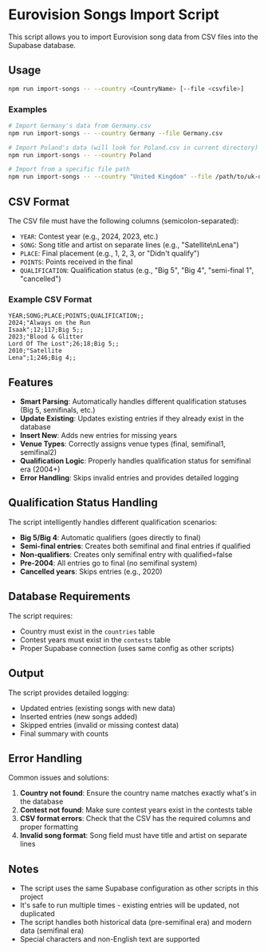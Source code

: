 # Eurovision Songs Import Script

This script allows you to import Eurovision song data from CSV files into the Supabase database.

## Usage

```bash
npm run import-songs -- --country <CountryName> [--file <csvfile>]
```

### Examples

```bash
# Import Germany's data from Germany.csv
npm run import-songs -- --country Germany --file Germany.csv

# Import Poland's data (will look for Poland.csv in current directory)
npm run import-songs -- --country Poland

# Import from a specific file path
npm run import-songs -- --country "United Kingdom" --file /path/to/uk-data.csv
```

## CSV Format

The CSV file must have the following columns (semicolon-separated):

- `YEAR`: Contest year (e.g., 2024, 2023, etc.)
- `SONG`: Song title and artist on separate lines (e.g., "Satellite\nLena")
- `PLACE`: Final placement (e.g., 1, 2, 3, or "Didn't qualify")
- `POINTS`: Points received in the final
- `QUALIFICATION`: Qualification status (e.g., "Big 5", "Big 4", "semi-final 1", "cancelled")

### Example CSV Format

```csv
YEAR;SONG;PLACE;POINTS;QUALIFICATION;;
2024;"Always on the Run  
Isaak";12;117;Big 5;;
2023;"Blood & Glitter  
Lord Of The Lost";26;18;Big 5;;
2010;"Satellite  
Lena";1;246;Big 4;;
```

## Features

- **Smart Parsing**: Automatically handles different qualification statuses (Big 5, semifinals, etc.)
- **Update Existing**: Updates existing entries if they already exist in the database
- **Insert New**: Adds new entries for missing years
- **Venue Types**: Correctly assigns venue types (final, semifinal1, semifinal2)
- **Qualification Logic**: Properly handles qualification status for semifinal era (2004+)
- **Error Handling**: Skips invalid entries and provides detailed logging

## Qualification Status Handling

The script intelligently handles different qualification scenarios:

- **Big 5/Big 4**: Automatic qualifiers (goes directly to final)
- **Semi-final entries**: Creates both semifinal and final entries if qualified
- **Non-qualifiers**: Creates only semifinal entry with qualified=false
- **Pre-2004**: All entries go to final (no semifinal system)
- **Cancelled years**: Skips entries (e.g., 2020)

## Database Requirements

The script requires:
- Country must exist in the `countries` table
- Contest years must exist in the `contests` table
- Proper Supabase connection (uses same config as other scripts)

## Output

The script provides detailed logging:
- Updated entries (existing songs with new data)
- Inserted entries (new songs added)
- Skipped entries (invalid or missing contest data)
- Final summary with counts

## Error Handling

Common issues and solutions:

1. **Country not found**: Ensure the country name matches exactly what's in the database
2. **Contest not found**: Make sure contest years exist in the contests table
3. **CSV format errors**: Check that the CSV has the required columns and proper formatting
4. **Invalid song format**: Song field must have title and artist on separate lines

## Notes

- The script uses the same Supabase configuration as other scripts in this project
- It's safe to run multiple times - existing entries will be updated, not duplicated
- The script handles both historical data (pre-semifinal era) and modern data (semifinal era)
- Special characters and non-English text are supported 